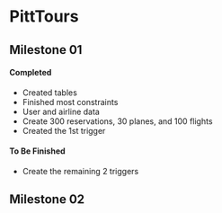 # PittTours

## Milestone 01

#### Completed
* Created tables
* Finished most constraints
* User and airline data
* Create 300 reservations, 30 planes, and 100 flights
* Created the 1st trigger

#### To Be Finished
* Create the remaining 2 triggers


## Milestone 02
